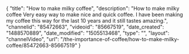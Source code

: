 {
    "title": "How to make milky coffee",
    "description": "How to make milky coffee Very easy way to make nice and quick coffee. I have been making my coffee this way for the last 10 years and it still tastes amazing.",
    "channelid": "85472663",
    "videoid": "85667519",
    "date_created": "1488570889",
    "date_modified": "1505513468",
    "type": "",
    "layout": "channelVideo",
    "url": "\/the-importance-of-coffee\/how-to-make-milky-coffee\/85472663-85667519"
}